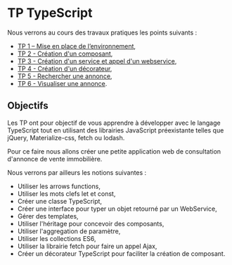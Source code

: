 # TP TypeScript

Nous verrons au cours des travaux pratiques les points suivants :

* [TP 1 – Mise en place de l’environnement](https://github.com/Romakita/tp-typescript/blob/master/tp1-installation.md),
* [TP 2 - Création d'un composant](https://github.com/Romakita/tp-typescript/blob/master/tp2-composant.md),
* [TP 3 - Création d'un service et appel d'un webservice](https://github.com/Romakita/tp-typescript/blob/master/tp3-service.md),
* [TP 4 - Création d'un décorateur](https://github.com/Romakita/tp-typescript/blob/master/tp4-decorator.md),
* [TP 5 - Rechercher une annonce](https://github.com/Romakita/tp-typescript/blob/master/tp5-composant-recherche.md),
* [TP 6 - Visualiser une annonce](https://github.com/Romakita/tp-typescript/blob/master/tp6-consultation.md).


## Objectifs

Les TP ont pour objectif de vous apprendre à développer avec le langage TypeScript tout en utilisant des librairies JavaScript 
préexistante telles que jQuery, Materialize-css, fetch ou lodash.

Pour ce faire nous allons créer une petite application web de consultation d'annonce de vente immobilière.

Nous verrons par ailleurs les notions suivantes :

* Utiliser les arrows functions,
* Utiliser les mots clefs let et const,
* Créer une classe TypeScript,
* Créer une interface pour typer un objet retourné par un WebService,
* Gérer des templates,
* Utiliser l'héritage pour concevoir des composants,
* Utiliser l'aggregation de paramètre,
* Utiliser les collections ES6,
* Utiliser la librairie fetch pour faire un appel Ajax,
* Créer un décorateur TypeScript pour faciliter la création de composant.
